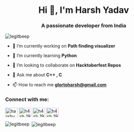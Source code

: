<h1 align="center">Hi 👋, I'm Harsh Yadav</h1>
<h3 align="center">A passionate developer from India</h3>

<p align="left"> <img src="https://komarev.com/ghpvc/?username=legitbeep" alt="legitbeep" /> </p>

- 🔭 I’m currently working on **Path finding visualizer**

- 🌱 I’m currently learning **Python**

- 👯 I’m looking to collaborate on **Hacktoberfest Repos**

- 💬 Ask me about **C++ , C**

- 📫 How to reach me **glortoharsh@gmail.com**

<p align="left">
<h3 align="left">Connect with me:</h3>
<a href="https://www.codechef.com/users/harshyadav19" target="blank"><img align="center" src="https://cdn.jsdelivr.net/npm/simple-icons@3.1.0/icons/codechef.svg" alt="harshyadav19" height="30" width="40" /></a>
<a href="https://codeforces.com/profile/h4sh_19" target="blank"><img align="center" src="https://cdn.jsdelivr.net/npm/simple-icons@3.0.1/icons/codeforces.svg" alt="h4sh_19" height="30" width="40" /></a>
<a href="https://www.leetcode.com/h4sh_19" target="blank"><img align="center" src="https://cdn.jsdelivr.net/npm/simple-icons@3.0.1/icons/leetcode.svg" alt="h4sh_19" height="30" width="40" /></a>
<a href="https://www.hackerearth.com/h4sh_19" target="blank"><img align="center" src="https://cdn.jsdelivr.net/npm/simple-icons@3.0.1/icons/hackerearth.svg" alt="h4sh_19" height="30" width="40" /></a>
</p>

<p><img align="left" src="https://github-readme-stats.vercel.app/api/top-langs/?username=legitbeep&layout=compact" alt="legitbeep" /></p>

<p>&nbsp;<img align="center" src="https://github-readme-stats.vercel.app/api?username=legitbeep&show_icons=true" alt="legitbeep" /></p>

